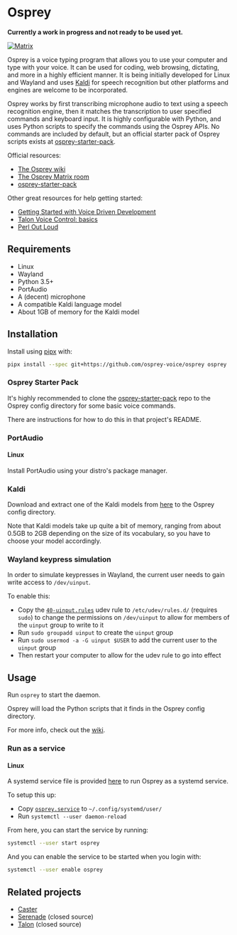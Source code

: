 # Osprey

**Currently a work in progress and not ready to be used yet.**

[![Matrix](https://img.shields.io/badge/matrix-%23osprey-blue.svg)](https://matrix.to/#/#osprey:matrix.org)

Osprey is a voice typing program that allows you to use your computer and type with your voice. It can be used for coding, web browsing, dictating, and more in a highly efficient manner. It is being initially developed for Linux and Wayland and uses [Kaldi](https://github.com/kaldi-asr/kaldi) for speech recognition but other platforms and engines are welcome to be incorporated.

Osprey works by first transcribing microphone audio to text using a speech recognition engine, then it matches the transcription to user specified commands and keyboard input. It is highly configurable with Python, and uses Python scripts to specify the commands using the Osprey APIs. No commands are included by default, but an official starter pack of Osprey scripts exists at [osprey-starter-pack](https://github.com/osprey-voice/osprey-starter-pack).

Official resources:

- [The Osprey wiki](https://github.com/osprey-voice/osprey/wiki)
- [The Osprey Matrix room](https://matrix.to/#/#osprey:matrix.org)
- [osprey-starter-pack](https://github.com/osprey-voice/osprey-starter-pack)

Other great resources for help getting started:

- [Getting Started with Voice Driven Development](https://whalequench.club/blog/2019/09/03/learning-to-speak-code.html)
- [Talon Voice Control: basics](https://www.youtube.com/watch?v=oB5TGMEhQp4&feature=youtu.be)
- [Perl Out Loud](https://www.youtube.com/watch?v=Mz3JeYfBTcY)

## Requirements

- Linux
- Wayland
- Python 3.5+
- PortAudio
- A (decent) microphone
- A compatible Kaldi language model
- About 1GB of memory for the Kaldi model

## Installation

Install using [pipx](https://github.com/pipxproject/pipx) with:

```bash
pipx install --spec git+https://github.com/osprey-voice/osprey osprey
```

### Osprey Starter Pack

It's highly recommended to clone the [osprey-starter-pack](https://github.com/osprey-voice/osprey-starter-pack) repo to the Osprey config directory for some basic voice commands.

There are instructions for how to do this in that project's README.

### PortAudio

#### Linux

Install PortAudio using your distro's package manager.

### Kaldi

Download and extract one of the Kaldi models from [here](https://github.com/daanzu/kaldi-active-grammar/releases) to the Osprey config directory.

Note that Kaldi models take up quite a bit of memory, ranging from about 0.5GB to 2GB depending on the size of its vocabulary, so you have to choose your model accordingly.

### Wayland keypress simulation

In order to simulate keypresses in Wayland, the current user needs to gain write access to `/dev/uinput`.

To enable this:

- Copy the [`40-uinput.rules`](./40-uinput.rules) udev rule to `/etc/udev/rules.d/` (requires `sudo`) to change the permissions on `/dev/uinput` to allow for members of the `uinput` group to write to it
- Run `sudo groupadd uinput` to create the `uinput` group
- Run `sudo usermod -a -G uinput $USER` to add the current user to the `uinput` group
- Then restart your computer to allow for the udev rule to go into effect

## Usage

Run `osprey` to start the daemon.

Osprey will load the Python scripts that it finds in the Osprey config directory.

For more info, check out the [wiki](https://github.com/osprey-voice/osprey/wiki).

### Run as a service

#### Linux

A systemd service file is provided [here](./osprey.service) to run Osprey as a systemd service.

To setup this up:

- Copy [`osprey.service`](./osprey.service) to `~/.config/systemd/user/`
- Run `systemctl --user daemon-reload`

From here, you can start the service by running:

```bash
systemctl --user start osprey
```

And you can enable the service to be started when you login with:

```bash
systemctl --user enable osprey
```

## Related projects

- [Caster](https://github.com/dictation-toolbox/Caster)
- [Serenade](https://serenade.ai/) (closed source)
- [Talon](https://talonvoice.com/) (closed source)
